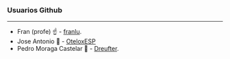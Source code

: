 ### Usuarios Github
----
* Fran (profe) :point_up: - [franlu](https://github.com/franlu).
* Jose Antonio 🧐 - [OteloxESP](https://github.com/OteloxESP)
* Pedro Moraga Castelar 🤨 - [Dreufter](https://github.com/Dreufter).
